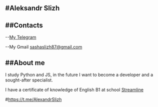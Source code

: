 #Aleksandr Slizh
---
##Contacts
---
--[My Telegram](https://t.me/AlexandrSlizh)

--My Gmail [sashaslizh87@gmail.com](sashaslizh87@gmail.com)

##About me
---
I study Python and JS, in the future I want to become a developer and a sought-after specialist.

I have a certificate of knowledge of English B1 at school [Streamline](https://str.by/)

#https://t.me/AlexandrSlizh
